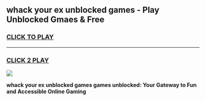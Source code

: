 
## whack your ex unblocked games - Play Unblocked Gmaes & Free
<h3>
<a href="https://news.freeplayer.one?title=whack_your_ex_unblocked_games&ref=23F">CLICK TO PLAY</a></h3>
<hr>

<h3>
<a href="https://news.freeplayer.one?title=whack_your_ex_unblocked_games&ref=23F">CLICK 2 PLAY</a>
  
</h3>

<a href="https://news.freeplayer.one?title=whack_your_ex_unblocked_games&ref=23F/"><img src="https://clearcache.store/games.png"></a>


**whack your ex unblocked games games unblocked: Your Gateway to Fun and Accessible Online Gaming**
